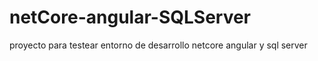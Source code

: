 # netCore-angular-SQLServer
proyecto para testear entorno de desarrollo netcore angular y sql server
